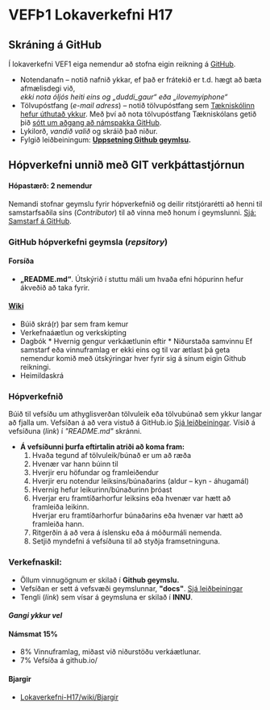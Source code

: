 # VEFÞ1 Lokaverkefni H17
## Skráning á GitHub
Í lokaverkefni VEF1 eiga nemendur að stofna eigin reikning á [GitHub](https://github.com). 

*	Notendanafn – notið nafnið ykkar,  ef það er frátekið er t.d. hægt að bæta afmælisdegi við, 
<br>_ekki nota óljós heiti eins og „duddi_gaur“ eða „ilovemyiphone“_
*	Tölvupóstfang (_e-mail adress_) – notið tölvupóstfang sem [Tækniskólinn hefur úthutað ykkur](http://www.tskoli.is/gott-ad-vita/adgangur-ad-tolvukerfi/).  Með því að nota tölvupóstfang Tækniskólans getið þið [sótt um aðgang að námspakka GitHub](https://education.github.com/pack). 
*	Lykilorð, _vandið valið_ og skráið það niður.
*	Fylgið leiðbeiningum: **[Uppsetning Github geymlsu](leiðbeiningar/UppsetningGithub-geymslu.pdf).**

## Hópverkefni unnið með GIT verkþáttastjórnun
#### Hópastærð: 2 nemendur
Nemandi stofnar geymslu fyrir hópverkefnið og deilir ritstjórarétti að henni til samstarfsaðila síns (_Contributor_) til að vinna með honum í geymslunni. [Sjá: Samstarf á GitHub](leiðbeiningar/Samstarf-GitHub.pdf).  

### GitHub hópverkefni geymsla (_repsitory_) 
#### Forsíða
*	**„README.md“**. Útskýrið í stuttu máli um hvaða efni hópurinn hefur ákveðið að taka fyrir.
#### [Wiki](https://github.com/vefhonnun/VEF1-Lokaverkefni-H17/wiki/)
*	Búið skrá(r) þar sem fram kemur 
* 	Verkefnaáætlun og verkskipting
* 	Dagbók 
		* Hvernig gengur verkáætlunin eftir
		* Niðurstaða samvinnu Ef samstarf eða vinnuframlag er ekki eins og til var ætlast þá geta nemendur komið með útskýringar hver fyrir sig á sínum eigin Github reikningi. 
* 	Heimildaskrá

### Hópverkefnið
Búið til vefsíðu um athyglisverðan tölvuleik eða tölvubúnað sem ykkur langar að fjalla um. 
Vefsíðan á að vera vistuð á GitHub.io [Sjá leiðbeiningar](leiðbeiningar/vefsida_Github.pdf). Vísið á vefsíðuna (_link_) í _"README.md"_ skránni.
*	**Á vefsíðunni þurfa eftirtalin atriði að koma fram:**
	1.	Hvaða tegund af tölvuleik/búnað er um að ræða
	2.	Hvenær var hann búinn til 
	3.	Hverjir eru höfundar og framleiðendur
	4.	Hverjir eru notendur leiksins/búnaðarins (aldur – kyn - áhugamál)
	5.	Hvernig hefur leikurinn/búnaðurinn þróast
	6.	Hverjar eru framtíðarhorfur leiksins eða hvenær var hætt að framleiða leikinn.
		<br>Hverjar eru framtíðarhorfur búnaðarins eða hvenær var hætt að framleiða hann.
	7.	Ritgerðin á að vera á íslensku eða á móðurmáli nemenda.
	8.	Setjið myndefni á vefsíðuna til að styðja framsetninguna.

### Verkefnaskil:
*	Öllum vinnugögnum er skilað í **Github geymslu.**
*	Vefsíðan er sett á vefsvæði geymslunnar, **"docs"**. [Sjá leiðbeiningar](leiðbeiningar/vefsida_Github.pdf)
*	Tengli (_link_) sem vísar á geymsluna er skilað í **INNU**. 

#### _Gangi ykkur vel_

#### Námsmat 15%  
*	8%  Vinnuframlag, miðast við niðurstöðu verkáætlunar.
*	7%  Vefsíða á github.io/

#### Bjargir
*	[Lokaverkefni-H17/wiki/Bjargir](https://github.com/vefhonnun/VEF1-Lokaverkefni-H17/wiki/Bjargir)


